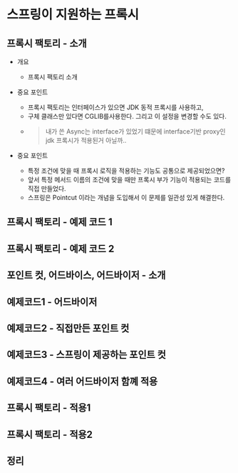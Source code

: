 # 스프링이 지원하는 프록시

## 프록시 팩토리 - 소개

- 개요 
  - 프록시 팩토리 소개

- 중요 포인트
  -  프록시 팩토리는 인터페이스가 있으면 JDK 동적 프록시를 사용하고,
  -  구체 클래스만 있다면 CGLIB를사용한다. 그리고 이 설정을 변경할 수도 있다.
  -  > 내가 쓴 Async는 interface가 있었기 떄문에 interface기반 proxy인 jdk 프록시가 적용된거 아닐까..

- 중요 포인트
  - 특정 조건에 맞을 때 프록시 로직을 적용하는 기능도 공통으로 제공되었으면?
  - 앞서 특정 메서드 이름의 조건에 맞을 때만 프록시 부가 기능이 적용되는 코드를 직접 만들었다.
  -  스프링은 Pointcut 이라는 개념을 도입해서 이 문제를 일관성 있게 해결한다.

## 프록시 팩토리 - 예제 코드 1

## 프록시 팩토리 - 예제 코드 2

## 포인트 컷, 어드바이스, 어드바이저 - 소개

## 예제코드1 - 어드바이저

## 예제코드2 - 직접만든 포인트 컷

## 예제코드3 - 스프링이 제공하는 포인트 컷

## 예제코드4 - 여러 어드바이저 함꼐 적용

## 프록시 팩토리 - 적용1

## 프록시 팩토리 - 적용2

## 정리

